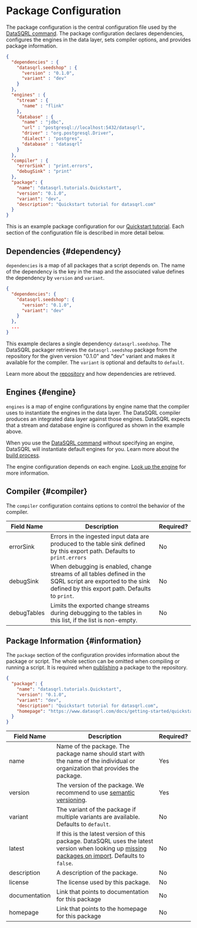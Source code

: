 
# Package Configuration

The package configuration is the central configuration file used by the [DataSQRL command](../command). The package configuration declares dependencies, configures the engines in the data layer, sets compiler options, and provides package information.

```json title="package.json"
{
  "dependencies" : {
    "datasqrl.seedshop" : {
      "version" : "0.1.0",
      "variant" : "dev"
    }
  },
  "engines" : {
    "stream" : {
      "name" : "flink"
    }, 
    "database" : {
      "name" : "jdbc",
      "url" : "postgresql://localhost:5432/datasqrl",
      "driver" : "org.postgresql.Driver",
      "dialect" : "postgres",
      "database" : "datasqrl"
    } 
  },
  "compiler" : {
    "errorSink" : "print.errors",
    "debugSink" : "print"
  },
  "package": {
    "name": "datasqrl.tutorials.Quickstart",
    "version": "0.1.0",
    "variant": "dev",
    "description": "Quickstart tutorial for datasqrl.com"
  }
}
```

This is an example package configuration for our [Quickstart tutorial](../../../getting-started/quickstart). Each section of the configuration file is described in more detail below.

## Dependencies {#dependency}

`dependencies` is a map of all packages that a script depends on. The name of the dependency is the key in the map and the associated value defines the dependency by `version` and `variant`.

```json
{
  "dependencies": {
    "datasqrl.seedshop": {
      "version": "0.1.0",
      "variant": "dev"
    }
  },
  ...
}
```

This example declares a single dependency `datasqrl.seedshop`. The DataSQRL packager retrieves the `datasqrl.seedshop` package from the repository for the given version "0.1.0" and "dev" variant and makes it available for the compiler. The `variant` is optional and defaults to `default`.

Learn more about the [repository](../repository) and how dependencies are retrieved.

## Engines {#engine}

`engines` is a map of engine configurations by engine name that the compiler uses to instantiate the engines in the data layer. The DataSQRL compiler produces an integrated data layer against those engines. DataSQRL expects that a stream and database engine is configured as shown in the example above.

When you use the [DataSQRL command](../command) without specifying an engine, DataSQRL will instantiate default engines for you. Learn more about the [build process](../build).

The engine configuration depends on each engine. [Look up the engine](../engines/overview) for more information.

## Compiler {#compiler}

The `compiler` configuration contains options to control the behavior of the compiler.

| Field Name  | Description                                                                                                                                                   | Required? |
|-------------|---------------------------------------------------------------------------------------------------------------------------------------------------------------|-----------|
| errorSink   | Errors in the ingested input data are produced to the table sink defined by this export path. Defaults to `print.errors`                                      | No        |
| debugSink   | When debugging is enabled, change streams of all tables defined in the SQRL script are exported to the sink defined by this export path. Defaults to `print`. | No        |
| debugTables | Limits the exported change streams during debugging to the tables in this list, if the list is non-empty.                                                     | No        |


## Package Information {#information}

The `package` section of the configuration provides information about the package or script. The whole section can be omitted when compiling or running a script. It is required when [publishing](../command#publish) a package to the repository.

```json
{
  "package": {
    "name": "datasqrl.tutorials.Quickstart",
    "version": "0.1.0",
    "variant": "dev",
    "description": "Quickstart tutorial for datasqrl.com",
    "homepage": "https://www.datasqrl.com/docs/getting-started/quickstart"
  }
}
```

| Field Name    | Description                                                                                                                                                                   | Required? |
|---------------|-------------------------------------------------------------------------------------------------------------------------------------------------------------------------------|-----------|
| name          | Name of the package. The package name should start with the name of the individual or organization that provides the package.                                                 | Yes       |
| version       | The version of the package. We recommend to use [semantic versioning](https://semver.org/).                                                                                   | Yes       |
| variant       | The variant of the package if multiple variants are available. Defaults to `default`.                                                                                         | No        |
| latest        | If this is the latest version of this package. DataSQRL uses the latest version when looking up [missing packages on import](../../sqrl/import#dependency). Defaults to `false`. | No        |
| description   | A description of the package.                                                                                                                                                 | No        |
| license       | The license used by this package.                                                                                                                                             | No        |
| documentation | Link that points to documentation for this package                                                                                                                            | No        |
| homepage      | Link that points to the homepage for this package                                                                                                                             | No        |